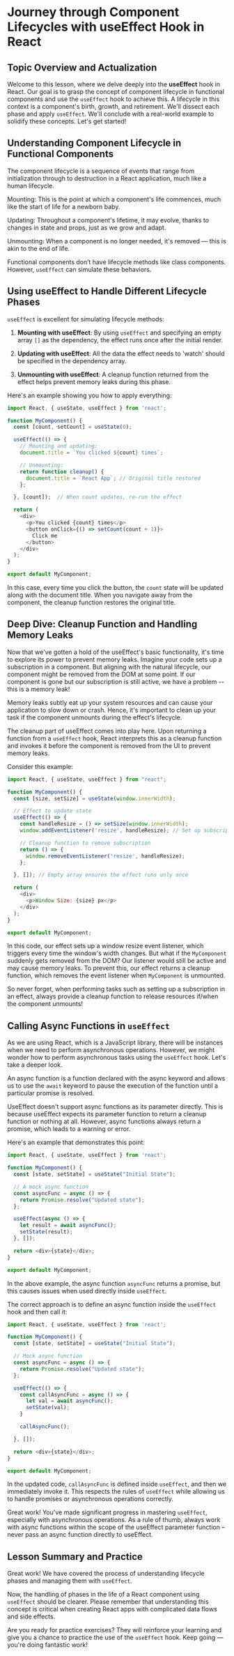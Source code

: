# Journey through Component Lifecycles with useEffect Hook in React

## Topic Overview and Actualization
Welcome to this lesson, where we delve deeply into the **useEffect** hook in React. Our goal is to grasp the concept of component lifecycle in functional components and use the `useEffect` hook to achieve this. A lifecycle in this context is a component's birth, growth, and retirement. We'll dissect each phase and apply `useEffect`. We'll conclude with a real-world example to solidify these concepts. Let's get started!

## Understanding Component Lifecycle in Functional Components
The component lifecycle is a sequence of events that range from initialization through to destruction in a React application, much like a human lifecycle.

Mounting: This is the point at which a component's life commences, much like the start of life for a newborn baby.

Updating: Throughout a component's lifetime, it may evolve, thanks to changes in state and props, just as we grow and adapt.

Unmounting: When a component is no longer needed, it's removed — this is akin to the end of life.

Functional components don’t have lifecycle methods like class components. However, `useEffect` can simulate these behaviors.

## Using useEffect to Handle Different Lifecycle Phases
`useEffect` is excellent for simulating lifecycle methods:

1. **Mounting with useEffect**: By using `useEffect` and specifying an empty array `[]` as the dependency, the effect runs once after the initial render.

2. **Updating with useEffect**: All the data the effect needs to 'watch' should be specified in the dependency array.

3. **Unmounting with useEffect**: A cleanup function returned from the effect helps prevent memory leaks during this phase.

Here's an example showing you how to apply everything:

```javaScript
import React, { useState, useEffect } from 'react';

function MyComponent() {
  const [count, setCount] = useState(0);

  useEffect(() => {
    // Mounting and updating:
    document.title = `You clicked ${count} times`;

    // Unmounting:
    return function cleanup() {
      document.title = `React App`; // Original title restored
    };

  }, [count]);  // When count updates, re-run the effect

  return (
    <div>
      <p>You clicked {count} times</p>
      <button onClick={() => setCount(count + 1)}>
        Click me
      </button>
    </div>
  );
}

export default MyComponent;
```
In this case, every time you click the button, the `count` state will be updated along with the document title. When you navigate away from the component, the cleanup function restores the original title.

## Deep Dive: Cleanup Function and Handling Memory Leaks
Now that we've gotten a hold of the useEffect's basic functionality, it's time to explore its power to prevent memory leaks. Imagine your code sets up a subscription in a component. But aligning with the natural lifecycle, our component might be removed from the DOM at some point. If our component is gone but our subscription is still active, we have a problem -- this is a memory leak!

Memory leaks subtly eat up your system resources and can cause your application to slow down or crash. Hence, it's important to clean up your task if the component unmounts during the effect's lifecycle.

The cleanup part of useEffect comes into play here. Upon returning a function from a `useEffect` hook, React interprets this as a cleanup function and invokes it before the component is removed from the UI to prevent memory leaks.

Consider this example:

```javaScript
import React, { useState, useEffect } from "react";

function MyComponent() {
  const [size, setSize] = useState(window.innerWidth);

  // Effect to update state
  useEffect(() => {
    const handleResize = () => setSize(window.innerWidth);
    window.addEventListener('resize', handleResize); // Set up subscription

    // Cleanup function to remove subscription
    return () => {
      window.removeEventListener('resize', handleResize);
    };

  }, []); // Empty array ensures the effect runs only once

  return (
    <div>
      <p>Window Size: {size} px</p>
    </div>
  );
}

export default MyComponent;
```
In this code, our effect sets up a window resize event listener, which triggers every time the window's width changes. But what if the `MyComponent` suddenly gets removed from the DOM? Our listener would still be active and may cause memory leaks. To prevent this, our effect returns a cleanup function, which removes the event listener when `MyComponent` is unmounted.

So never forget, when performing tasks such as setting up a subscription in an effect, always provide a cleanup function to release resources if/when the component unmounts!

## Calling Async Functions in `useEffect`
As we are using React, which is a JavaScript library, there will be instances when we need to perform asynchronous operations. However, we might wonder how to perform asynchronous tasks using the `useEffect` hook. Let's take a deeper look.

An async function is a function declared with the async keyword and allows us to use the `await` keyword to pause the execution of the function until a particular promise is resolved.

UseEffect doesn't support async functions as its parameter directly. This is because useEffect expects its parameter function to return a cleanup function or nothing at all. However, async functions always return a promise, which leads to a warning or error.

Here's an example that demonstrates this point:

```javaScript
import React, { useState, useEffect } from 'react';

function MyComponent() {
  const [state, setState] = useState("Initial State");

  // A mock async function
  const asyncFunc = async () => {
    return Promise.resolve("Updated state");
  };

  useEffect(async () => {
    let result = await asyncFunc();
    setState(result);
  }, []);

  return <div>{state}</div>;
}

export default MyComponent;
```
In the above example, the async function `asyncFunc` returns a promise, but this causes issues when used directly inside `useEffect`.

The correct approach is to define an async function inside the `useEffect` hook and then call it:

```javaScript
import React, { useState, useEffect } from 'react';

function MyComponent() {
  const [state, setState] = useState("Initial State");

  // Mock async function
  const asyncFunc = async () => {
    return Promise.resolve("Updated state");
  };

  useEffect(() => {
    const callAsyncFunc = async () => {
      let val = await asyncFunc();
      setState(val);
    }

    callAsyncFunc();

  }, []);

  return <div>{state}</div>;
}

export default MyComponent;
```
In the updated code, `callAsyncFunc` is defined inside `useEffect`, and then we immediately invoke it. This respects the rules of `useEffect` while allowing us to handle promises or asynchronous operations correctly.

Great work! You've made significant progress in mastering `useEffect`, especially with asynchronous operations. As a rule of thumb, always work with async functions within the scope of the useEffect parameter function – never pass an async function directly to useEffect.

## Lesson Summary and Practice
Great work! We have covered the process of understanding lifecycle phases and managing them with `useEffect`.

Now, the handling of phases in the life of a React component using `useEffect` should be clearer. Please remember that understanding this concept is critical when creating React apps with complicated data flows and side effects.

Are you ready for practice exercises? They will reinforce your learning and give you a chance to practice the use of the `useEffect` hook. Keep going — you're doing fantastic work!
